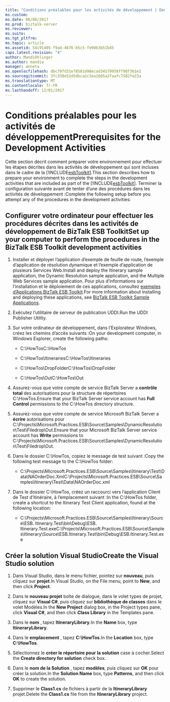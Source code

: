 ```yaml
---
title: "Conditions préalables pour les activités de développement | Documents Microsoft"
ms.custom: 
ms.date: 06/08/2017
ms.prod: biztalk-server
ms.reviewer: 
ms.suite: 
ms.tgt_pltfrm: 
ms.topic: article
ms.assetid: 54c91405-f9a4-4676-b5c5-fe90b3b51b45
caps.latest.revision: "4"
author: MandiOhlinger
ms.author: mandia
manager: anneta
ms.openlocfilehash: dbc79fd31e78581d98ecad34579958ff90f3b1e1
ms.sourcegitcommit: 3fc338e52d5dbca2c3ea1685a2faafc7582fe23a
ms.translationtype: MT
ms.contentlocale: fr-FR
ms.lasthandoff: 12/01/2017
---
```

# <a name="prerequisites-for-the-development-activities"></a><span data-ttu-id="7af50-102">Conditions préalables pour les activités de développement</span><span class="sxs-lookup"><span data-stu-id="7af50-102">Prerequisites for the Development Activities</span></span>
<span data-ttu-id="7af50-103">Cette section décrit comment préparer votre environnement pour effectuer les étapes décrites dans les activités de développement qui sont incluses dans le cadre de la [!INCLUDE[esbToolkit](../includes/esbtoolkit-md.md)].</span><span class="sxs-lookup"><span data-stu-id="7af50-103">This section describes how to prepare your environment to complete the steps in the development activities that are included as part of the [!INCLUDE[esbToolkit](../includes/esbtoolkit-md.md)].</span></span> <span data-ttu-id="7af50-104">Terminer la configuration suivante avant de tenter d’une des procédures dans les activités de développement :</span><span class="sxs-lookup"><span data-stu-id="7af50-104">Complete the following setup before you attempt any of the procedures in the development activities:</span></span>  
  
## <a name="set-up-your-computer-to-perform-the-procedures-in-the-biztalk-esb-toolkit-development-activities"></a><span data-ttu-id="7af50-105">Configurer votre ordinateur pour effectuer les procédures décrites dans les activités de développement de BizTalk ESB Toolkit</span><span class="sxs-lookup"><span data-stu-id="7af50-105">Set up your computer to perform the procedures in the BizTalk ESB Toolkit development activities</span></span>  
  
1.  <span data-ttu-id="7af50-106">Installer et déployer l’application d’exemple de feuille de route, l’exemple d’application de résolution dynamique et l’exemple d’application de plusieurs Services Web.</span><span class="sxs-lookup"><span data-stu-id="7af50-106">Install and deploy the Itinerary sample application, the Dynamic Resolution sample application, and the Multiple Web Services sample application.</span></span> <span data-ttu-id="7af50-107">Pour plus d’informations sur l’installation et le déploiement de ces applications, consultez [exemples d’Applications BizTalk ESB Toolkit](../esb-toolkit/biztalk-esb-toolkit-sample-applications.md).</span><span class="sxs-lookup"><span data-stu-id="7af50-107">For more information about installing and deploying these applications, see [BizTalk ESB Toolkit Sample Applications](../esb-toolkit/biztalk-esb-toolkit-sample-applications.md).</span></span>  
  
2.  <span data-ttu-id="7af50-108">Exécutez l’utilitaire de serveur de publication UDDI.</span><span class="sxs-lookup"><span data-stu-id="7af50-108">Run the UDDI Publisher Utility.</span></span>  
  
3.  <span data-ttu-id="7af50-109">Sur votre ordinateur de développement, dans l’Explorateur Windows, créez les chemins d’accès suivants :</span><span class="sxs-lookup"><span data-stu-id="7af50-109">On your development computer, in Windows Explorer, create the following paths:</span></span>  
  
    -   <span data-ttu-id="7af50-110">C:\HowTos</span><span class="sxs-lookup"><span data-stu-id="7af50-110">C:\HowTos</span></span>  
  
    -   <span data-ttu-id="7af50-111">C:\HowTos\Itineraries</span><span class="sxs-lookup"><span data-stu-id="7af50-111">C:\HowTos\Itineraries</span></span>  
  
    -   <span data-ttu-id="7af50-112">C:\HowTos\DropFolder</span><span class="sxs-lookup"><span data-stu-id="7af50-112">C:\HowTos\DropFolder</span></span>  
  
    -   <span data-ttu-id="7af50-113">C:\HowTos\Out</span><span class="sxs-lookup"><span data-stu-id="7af50-113">C:\HowTos\Out</span></span>  
  
4.  <span data-ttu-id="7af50-114">Assurez-vous que votre compte de service BizTalk Server a **contrôle total** des autorisations pour la structure de répertoires C:\HowTos.</span><span class="sxs-lookup"><span data-stu-id="7af50-114">Ensure that your BizTalk Server service account has **Full Control** permissions to the C:\HowTos directory structure.</span></span>  
  
5.  <span data-ttu-id="7af50-115">Assurez-vous que votre compte de service Microsoft BizTalk Server a **écrire** autorisations pour C:\Projects\Microsoft.Practices.ESB\Source\Samples\DynamicResolution\Test\Filedrop\Out.</span><span class="sxs-lookup"><span data-stu-id="7af50-115">Ensure that your Microsoft BizTalk Server service account has **Write** permissions to C:\Projects\Microsoft.Practices.ESB\Source\Samples\DynamicResolution\Test\Filedrop\Out.</span></span>  
  
6.  <span data-ttu-id="7af50-116">Dans le dossier C:\HowTos, copiez le message de test suivant :</span><span class="sxs-lookup"><span data-stu-id="7af50-116">Copy the following test message to the C:\HowTos folder:</span></span>  
  
    -   <span data-ttu-id="7af50-117">C:\Projects\Microsoft.Practices.ESB\Source\Samples\Itinerary\Test\Data\NAOrderDoc.Xml</span><span class="sxs-lookup"><span data-stu-id="7af50-117">C:\Projects\Microsoft.Practices.ESB\Source\Samples\Itinerary\Test\Data\NAOrderDoc.xml</span></span>  
  
7.  <span data-ttu-id="7af50-118">Dans le dossier C:\HowTos, créez un raccourci vers l’application Client de Test d’itinéraire, à l’emplacement suivant :</span><span class="sxs-lookup"><span data-stu-id="7af50-118">In the C:\HowTos folder, create a shortcut to the Itinerary Test Client application, found at the following location:</span></span>  
  
    -   <span data-ttu-id="7af50-119">C:\Projects\Microsoft.Practices.ESB\Source\Samples\Itinerary\Source\ESB. Itinerary.Test\bin\Debug\ESB. Itinerary.Test.exe</span><span class="sxs-lookup"><span data-stu-id="7af50-119">C:\Projects\Microsoft.Practices.ESB\Source\Samples\Itinerary\Source\ESB.Itinerary.Test\bin\Debug\ESB.Itinerary.Test.exe</span></span>  
  
## <a name="create-the-visual-studio-solution"></a><span data-ttu-id="7af50-120">Créer la solution Visual Studio</span><span class="sxs-lookup"><span data-stu-id="7af50-120">Create the Visual Studio solution</span></span>  
  
1.  <span data-ttu-id="7af50-121">Dans Visual Studio, dans le menu fichier, pointez sur **nouveau**, puis cliquez sur **projet**.</span><span class="sxs-lookup"><span data-stu-id="7af50-121">In Visual Studio, on the File menu, point to **New**, and then click **Project**.</span></span>  
  
2.  <span data-ttu-id="7af50-122">Dans le **nouveau projet** boîte de dialogue, dans le volet types de projet, cliquez sur **Visual C#**, puis cliquez sur **bibliothèque de classes** dans le volet Modèles.</span><span class="sxs-lookup"><span data-stu-id="7af50-122">In the **New Project** dialog box, in the Project types pane, click **Visual C#**, and then click **Class Library** in the Templates pane.</span></span>  
  
3.  <span data-ttu-id="7af50-123">Dans le **nom** , tapez **ItineraryLibrary**.</span><span class="sxs-lookup"><span data-stu-id="7af50-123">In the **Name** box, type **ItineraryLibrary**.</span></span>  
  
4.  <span data-ttu-id="7af50-124">Dans le **emplacement** , tapez **C:\HowTos**.</span><span class="sxs-lookup"><span data-stu-id="7af50-124">In the **Location** box, type **C:\HowTos**.</span></span>  
  
5.  <span data-ttu-id="7af50-125">Sélectionnez le **créer le répertoire pour la solution** case à cocher.</span><span class="sxs-lookup"><span data-stu-id="7af50-125">Select the **Create directory for solution** check box.</span></span>  
  
6.  <span data-ttu-id="7af50-126">Dans le **nom de la Solution** , tapez **modèles**, puis cliquez sur **OK** pour créer la solution.</span><span class="sxs-lookup"><span data-stu-id="7af50-126">In the **Solution Name** box, type **Patterns**, and then click **OK** to create the solution.</span></span>  
  
7.  <span data-ttu-id="7af50-127">Supprimer le **Class1.cs** de fichiers à partir de la **ItineraryLibrary** projet.</span><span class="sxs-lookup"><span data-stu-id="7af50-127">Delete the **Class1.cs** file from the **ItineraryLibrary** project.</span></span>